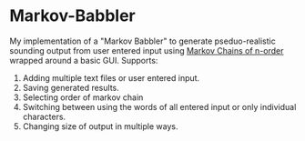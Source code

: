 # Markov-Babbler
My implementation of a "Markov Babbler" to generate pseduo-realistic sounding output from user entered input using [Markov Chains of n-order](https://en.wikipedia.org/wiki/Markov_chain) wrapped around a basic GUI. Supports:
  1. Adding multiple text files or user entered input.
  2. Saving generated results.
  3. Selecting order of markov chain
  4. Switching between using the words of all entered input or only individual characters.
  5. Changing size of output in multiple ways.
